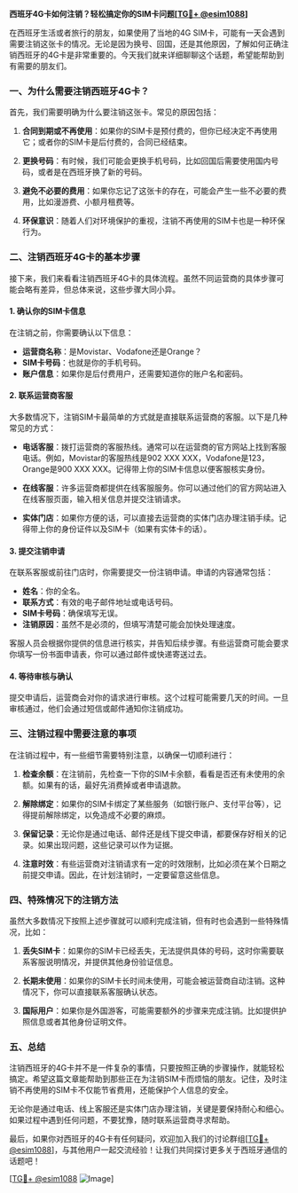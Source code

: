 **西班牙4G卡如何注销？轻松搞定你的SIM卡问题[[TG💪+ @esim1088](https://t.me/s/esim1088)]**

在西班牙生活或者旅行的朋友，如果使用了当地的4G SIM卡，可能有一天会遇到需要注销这张卡的情况。无论是因为换号、回国，还是其他原因，了解如何正确注销西班牙的4G卡是非常重要的。今天我们就来详细聊聊这个话题，希望能帮助到有需要的朋友们。

### 一、为什么需要注销西班牙4G卡？

首先，我们需要明确为什么要注销这张卡。常见的原因包括：

1. **合同到期或不再使用**：如果你的SIM卡是预付费的，但你已经决定不再使用它；或者你的SIM卡是后付费的，合同已经结束。
   
2. **更换号码**：有时候，我们可能会更换手机号码，比如回国后需要使用国内号码，或者是在西班牙换了新的号码。
   
3. **避免不必要的费用**：如果你忘记了这张卡的存在，可能会产生一些不必要的费用，比如漫游费、小额月租费等。
   
4. **环保意识**：随着人们对环境保护的重视，注销不再使用的SIM卡也是一种环保行为。

### 二、注销西班牙4G卡的基本步骤

接下来，我们来看看注销西班牙4G卡的具体流程。虽然不同运营商的具体步骤可能会略有差异，但总体来说，这些步骤大同小异。

#### 1. 确认你的SIM卡信息

在注销之前，你需要确认以下信息：

- **运营商名称**：是Movistar、Vodafone还是Orange？
- **SIM卡号码**：也就是你的手机号码。
- **账户信息**：如果你是后付费用户，还需要知道你的账户名和密码。

#### 2. 联系运营商客服

大多数情况下，注销SIM卡最简单的方式就是直接联系运营商的客服。以下是几种常见的方式：

- **电话客服**：拨打运营商的客服热线。通常可以在运营商的官方网站上找到客服电话。例如，Movistar的客服热线是902 XXX XXX，Vodafone是123，Orange是900 XXX XXX。记得带上你的SIM卡信息以便客服核实身份。
  
- **在线客服**：许多运营商都提供在线客服服务。你可以通过他们的官方网站进入在线客服页面，输入相关信息并提交注销请求。

- **实体门店**：如果你方便的话，可以直接去运营商的实体门店办理注销手续。记得带上你的身份证件以及SIM卡（如果有实体卡的话）。

#### 3. 提交注销申请

在联系客服或前往门店时，你需要提交一份注销申请。申请的内容通常包括：

- **姓名**：你的全名。
- **联系方式**：有效的电子邮件地址或电话号码。
- **SIM卡号码**：确保填写无误。
- **注销原因**：虽然不是必须的，但填写清楚可能会加快处理速度。

客服人员会根据你提供的信息进行核实，并告知后续步骤。有些运营商可能会要求你填写一份书面申请表，你可以通过邮件或快递寄送过去。

#### 4. 等待审核与确认

提交申请后，运营商会对你的请求进行审核。这个过程可能需要几天的时间。一旦审核通过，他们会通过短信或邮件通知你注销成功。

### 三、注销过程中需要注意的事项

在注销过程中，有一些细节需要特别注意，以确保一切顺利进行：

1. **检查余额**：在注销前，先检查一下你的SIM卡余额，看看是否还有未使用的余额。如果有的话，最好先消费掉或者申请退款。

2. **解除绑定**：如果你的SIM卡绑定了某些服务（如银行账户、支付平台等），记得提前解除绑定，以免造成不必要的麻烦。

3. **保留记录**：无论你是通过电话、邮件还是线下提交申请，都要保存好相关的记录。如果出现问题，这些记录可以作为证据。

4. **注意时效**：有些运营商对注销请求有一定的时效限制，比如必须在某个日期之前提交申请。因此，在计划注销时，一定要留意这些信息。

### 四、特殊情况下的注销方法

虽然大多数情况下按照上述步骤就可以顺利完成注销，但有时也会遇到一些特殊情况，比如：

1. **丢失SIM卡**：如果你的SIM卡已经丢失，无法提供具体的号码，这时你需要联系客服说明情况，并提供其他身份验证信息。

2. **长期未使用**：如果你的SIM卡长时间未使用，可能会被运营商自动注销。这种情况下，你可以直接联系客服确认状态。

3. **国际用户**：如果你是外国游客，可能需要额外的步骤来完成注销。比如提供护照信息或者其他身份证明文件。

### 五、总结

注销西班牙的4G卡并不是一件复杂的事情，只要按照正确的步骤操作，就能轻松搞定。希望这篇文章能帮助到那些正在为注销SIM卡而烦恼的朋友。记住，及时注销不再使用的SIM卡不仅能节省费用，还能保护个人信息的安全。

无论你是通过电话、线上客服还是实体门店办理注销，关键是要保持耐心和细心。如果过程中遇到任何问题，不要犹豫，随时联系运营商寻求帮助。

最后，如果你对西班牙的4G卡有任何疑问，欢迎加入我们的讨论群组[[TG💪+ @esim1088](https://t.me/s/esim1088)]，与其他用户一起交流经验！让我们共同探讨更多关于西班牙通信的话题吧！

[[TG💪+ @esim1088](https://t.me/s/esim1088) ![Image](https://i.postimg.cc/4NQfJmqS/Snipaste-2025-05-13-00-14-12.png)]